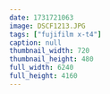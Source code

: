 ```yaml
---
date: 1731721063
image: DSCF1213.JPG
tags: ["fujifilm x-t4"]
caption: null
thumbnail_width: 720
thumbnail_height: 480
full_width: 6240
full_height: 4160
---
```

